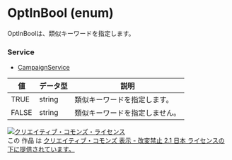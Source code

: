 # OptInBool (enum)
OptInBoolは、類似キーワードを指定します。
### Service
+ [CampaignService](../services/CampaignService.md)

| 値 | データ型 | 説明 | 
|---|---|---|
| TRUE| string| 類似キーワードを指定します。 |
| FALSE| string| 類似キーワードを指定しません。 |
<a rel="license" href="http://creativecommons.org/licenses/by-nd/2.1/jp/"><img alt="クリエイティブ・コモンズ・ライセンス" style="border-width:0" src="https://i.creativecommons.org/l/by-nd/2.1/jp/88x31.png" /></a><br />この 作品 は <a rel="license" href="http://creativecommons.org/licenses/by-nd/2.1/jp/">クリエイティブ・コモンズ 表示 - 改変禁止 2.1 日本 ライセンスの下に提供されています。</a>
